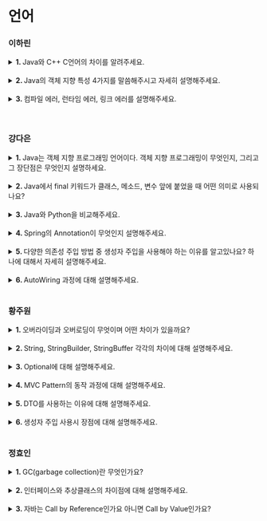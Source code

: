 # 언어

### 이하린
<details>
   <summary> <b>1. </b> Java와 C++ C언어의 차이를 알려주세요. </summary> <br />
<div>

- C언어와 C++ 언어는 메모리 할당과 해제를 수동으로 처리해야 합니다. 
- 하지만 Java는 가비지 컬렉션을 통해 자동으로 더 이상 사용되지 않는 객체를 정리하여 메모리 누수를 방지할 수 있습니다.
      
</div>
</details>
<br />

<details>
   <summary> <b>2. </b> Java의 객체 지향 특성 4가지를 말씀해주시고 자세히 설명해주세요. </summary> <br />
<div>
      
- Java의 객체 지향 특징은 추상화, 다형성, 상속, 캡슐화 가 있습니다. 
- 추상화란 객체들의 공통적인 데이터와 기능을 도출하는 것입니다. 예를 들어 Class 기능이 있습니다.
- 다형성이란 하나의 메소드나 클래스가 다양한 방법으로 동작하는 것을 말합니다. 오버라이딩이나 오버로딩을 통하여 한 요소에 여러 개념을 넣어 놓은 것입니다.
- 상속은 새로운 클래스가 기존의 클래스의 자료와 연산을 이용하게 해주는 것입니다. 공통적으로 필요한 성격을 가장 기본적인 클래스로 정의해두고, 상속받아 사용하여 중복을 최소화합니다.
- 캡슐화는 객체가 맡은 역할을 수행하기 위한 하나의 목적을 위해 데이터와 기능을 묶는 것을 말합니다. public, protected, private라는 접근 제한자를 통해 클래스에 담는 내용 중 중요한 데이터나 기능을 외부에서 접근하지 못하도록 합니다.

</div>
</details>
<br />

<details>
   <summary> <b>3. </b> 컴파일 에러, 런타임 에러, 링크 에러를 설명해주세요. </summary> <br />
<div>
      
- 컴파일 에러는 프로그램의 실행을 막는 오류입니다. 컴파일러가 이해하지 못하는 코드를 발견하면 컴파일 오류가 발생합니다. 대부분의 컴파일러 오류는 문법적인 오류 때문에 발생합니다.
- 런타임 에러는 프로그램 실행 중에 발생하는 오류입니다. 이러한 오류는 0으로 나누는 경우, Null Point 에러 등 일반적으로 프로그램에서 수행할 수 없는 작업을 시도할 때 발생합니다.
- 링크 에러는 흩어진 소스 코드 파일들을 컴파일한 뒤 각자 연결할 때 발생하는 에러입니다. 어딘가에 선언되어 있는 헤더 파일이나 다른 코드 파일이 실제로 존재하지 않을 때 이러한 오류가 발생합니다.
  
</div>
</details>
<br />
<br />

### 강다은
<details>
   <summary> <b>1. </b> Java는 객체 지향 프로그래밍 언어이다. 객체 지향 프로그래밍이 무엇인지, 그리고 그 장단점은 무엇인지 설명하세요. </summary> <br />
<div>
      
- 객체 지향 프로그래밍은 데이터를 추상화시켜 객체로 만들고 객체들 간 상호작용을 로직으로 구현하는 방식이다.
- 장점으로는 코드의 재사용성이 높고, 유지보수가 쉽다.
- 단점으로는 설계 단계에 많은 시간을 소모해야 하며, 실행 속도가 느리다.

</div>
</details>
<br />

<details>
   <summary> <b>2. </b> Java에서 final 키워드가 클래스, 메소드, 변수 앞에 붙었을 때 어떤 의미로 사용되나요? </summary> <br />
<div>
      
- final class는 다른 클래스가 상속받지 못한다.
- final method는 상위 클래스의 메소드로 사용되었을 경우 자식 클래스가 오버라이드하지 못한다.
- final variable은 변하지 않는 상수 값이다.

</div>
</details>
<br />

<details>
   <summary> <b>3. </b> Java와 Python을 비교해주세요. </summary> <br />
<div>
      
- Java는 정적인 데이터 타입 명시가 필요하지만, Python은 데이터 타입이 동적으로 입력되는 즉 런타임에 의해 타입이 결정된다.
- Java는 컴파일링 언어로 한 번에 컴파일 되지만, Python은 인터프리터 언어로 한 줄씩 컴파일링된다.오후 8:58 2023-09-13

</div>
</details>
<br />

<details>
   <summary> <b>4. </b> Spring의 Annotation이 무엇인지 설명해주세요. </summary> <br />
<div>
      
- annotation은 Java5부터 추가된 문법 요소로 코드에 @를 이용해 주석처럼 달아 특별한 의미를 부여합니다.
- 프로그램 관련 데이터를 제공하고 코드에 정보를 추가하는 정형화된 방법입니다.

Component, Controller, Service, RequestHeader, RequestMapping, ResponseBody, Autowired 등이 있습니다.
   
</div>
</details>
<br />

<details>
   <summary> <b>5. </b> 다양한 의존성 주입 방법 중 생성자 주입을 사용해야 하는 이유를 알고있나요? 하나에 대해서 자세히 설명해주세요. </summary> <br />
<div>
      
- 변경의 가능성을 배제하고 불변성을 보장 (의존 관계의 변경이 거의 없기 때문에 수정의 가능성을 열어두면 유지보수성이 떨어짐)
- 테스트 코드 작성이 쉬워짐 (컴파일 시점에 객체를 주입받아 코드를 작성하며, 주입하는 객체가 누락된 경우 컴파일 시점에 오류를 발견할 수 있음)
- final 키워드 사용 가능 (다른 주입 방법은 객체 생성 이후에 호출되기 때문에 final을 사용할 수 없다. 근데 생성자 주입 방식은 필드 객체에 final 키워드를 사용할 수 있어 컴파일 시점에 누락된 의존성 확인 가능)
- 객체 생성 시 순환 참조 에러를 파악할 수 있음 (객체의 생성과 의존관계 주입이 동시에 실행되기 때문, 다른 방식의 경우 빈의 생성과 @Autowired 시점이 분리되어 있어 호출이 되어야 에러를 확인할 수 있음)

</div>
</details>
<br />

<details>
   <summary> <b>6. </b> AutoWiring 과정에 대해 설명해주세요. </summary> <br />
<div>
      
- 컨테이너에서 타입(인터페이스 또는 오브젝트)을 이용해 의존 대상 객체를 검색하고 할당할 수 있는 빈 객체를 찾아 주입한다

</div>
</details>
<br />

### 황주원
<details>
   <summary> <b>1. </b> 오버라이딩과 오버로딩이 무엇이며 어떤 차이가 있을까요? </summary> <br />
<div>
      
- 오버라이딩은 상위 클래스의 메소드를 재정의 하는 것을 의미합니다. 또한, 런타임 다형성이기도 합니다.
- 오버로딩은 같은 클래스 내에서 동일한 메소드 이름을 가지지만, 매개변수의 타입, 개수가 다르게 구현할 수 있는 것을 의미합니다. 또한, 컴파일 타임 다형성이기도 합니다. 따라서 오버라이딩 될 수 있습니다.

</div>
</details>
<br />

<details>
   <summary> <b>2. </b> String, StringBuilder, StringBuffer 각각의 차이에 대해 설명해주세요. </summary> <br />
<div>
      
- String은 불변입니다. StringBuilder와 StringBuffer는 가변타입입니다.
- StringBuilder와 StringBuffer는 Thread-safe 여부의 차이가 있습니다. StringBuilder는 Thread-safe하지 않습니다. 따라서 Multi-Thread 환경에서 사용할 때는 StringBuffer를 사용합니다.

</div>
</details>
<br />

<details>
   <summary> <b>3. </b> Optional에 대해 설명해주세요. </summary> <br />
<div>
      
- Optional은 null이 될 수도 있는 객체를 감싸고 있는 일종의 래퍼 클래스입니다. 따라서, Optional 객체를 이용하면 복잡한 조건문 없이도 null값으로 인해 발생하는 예외를 처리할 수 있습니다.

</div>
</details>
<br />

<details>
   <summary> <b>4. </b> MVC Pattern의 동작 과정에 대해 설명해주세요. </summary> <br />
<div>
      
1. 클라이언트로부터 요청이 들어오면 dispatcherServlet이 가장 먼저 받습니다.
2. HandlerMapping이 요청 URL과 매핑되는 Controller 검색 후 리턴합니다.
3. HandlerAdapter에서 알맞은 controller 처리 요청합니다.
4. ViewResolver에서 controller가 리턴한 view 검색후 view를 클라이언트로 보냅니다.
   
</div>
</details>
<br />

<details>
   <summary> <b>5. </b> DTO를 사용하는 이유에 대해 설명해주세요. </summary> <br />
<div>
      
- 순환참조를 예방할 수 있습니다.
    - JPA로 개발할 때, 양방향 참조를 사용했다면 순환참조를 조심해야 합니다.
- 엔티티 내부 구현을 캡슐화할 수 있습니다.
- DB Layer와 View Layer 사이의 역할을 분리하기 위해서입니다.

</div>
</details>
<br />

<details>
   <summary> <b>6. </b> 생성자 주입 사용시 장점에 대해 설명해주세요. </summary> <br />
<div>
      
- 순환 참조를 방지할 수 있습니다.
    - 순환 참조는 A -> B를 참조하면서, B -> A를 참조하는 경우 발생하는 문제입니다.
    - 생성자 주입은 먼저 빈을 생성하지 않고 주입하려는 빈을 찾습니다. 그래서 실행시 바로 순환참조 에러가 뜨면서 찾을 수 있습니다.
- final 선언이 가능합니다.
    - 생성자 주입 시, 의존성 주입이 클래스 인스턴스화 중에 시작되므로 final을 선언할 수 있습니다. 따라서 객체를 변경이 불가능하게 할 수 있습니다.
- 테스트 코드를 작성하는데 용이합니다.
    - 스프링 컨테이너 도움 없이 테스트 코드를 더 편리하게 작성 가능합니다.

</div>
</details>
<br />

### 정효인
<details>
   <summary> <b>1. </b> GC(garbage collection)란 무엇인가요? </summary> <br />
<div>

- 힙 영역에서 사용하지 않는 객체들을 제거하는 작업입니다. 자바는 gc로 인해 개발자가 별도의 메모리 관리가 필요 없습니다.
      
</div>
</details>
<br />

<details>
   <summary> <b>2. </b> 인터페이스와 추상클래스의 차이점에 대해 설명해주세요. </summary> <br />
<div>
      
- 추상클래스는 공통된 개념을 표현할 때 사용합니다. 단일 상속만 가능하고 추상클래스를 상속하는 집합간에는 연관관계가 있습니다.
- 인터페이스는 구현 객체가 같은 동작을 한다는 것을 보장하기 위해 사용합니다. 다중 상속이 가능하고 인터페이스를 구현하는 집합간에는 관계가 없을 수 있습니다.

</div>
</details>
<br />

<details>
   <summary> <b>3. </b> 자바는 Call by Reference인가요 아니면 Call by Value인가요? </summary> <br />
<div>
      
- 자바는 Call by Reference로 함수에 인자를 전달할 때 인자값을 복사하여 전달합니다.
- 원본 데이터와 전달된 복사본이 서로 다른 메모리 주소를 가지기 때문에, 함수 내에서 인자의 값을 변경해도 원본 데이터에는 영향을 미치지 않습니다.
- ex) C, C++, Java, Python
  
</div>
</details>
<br />
<br />
